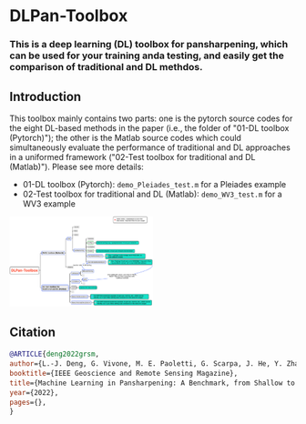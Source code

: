 # DLPan-Toolbox

### This is a deep learning (DL) toolbox for pansharpening, which can be used for your training anda testing, and easily get the comparison of traditional and DL methdos.



## Introduction
This toolbox mainly contains two parts: one is the pytorch source codes for the eight DL-based methods in the paper (i.e., the folder of "01-DL toolbox (Pytorch)"); the other is the Matlab source codes which could simultaneously evaluate the performance of traditional and DL approaches in a uniformed framework ("02-Test toolbox for traditional and DL (Matlab)"). Please see more details:

- 01-DL toolbox (Pytorch): ``demo_Pleiades_test.m`` for a Pleiades example
- 02-Test toolbox for traditional and DL (Matlab): ``demo_WV3_test.m`` for a WV3 example



<img src="overview.png" width = "50%" />


## Citation
```bibtex
@ARTICLE{deng2022grsm,
author={L.-J. Deng, G. Vivone, M. E. Paoletti, G. Scarpa, J. He, Y. Zhang, J. Chanussot, and A. Plaza},
booktitle={IEEE Geoscience and Remote Sensing Magazine},
title={Machine Learning in Pansharpening: A Benchmark, from Shallow to Deep Networks},
year={2022},
pages={},
}
```
